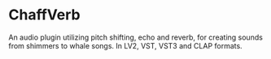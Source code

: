 # ChaffVerb
An audio plugin utilizing pitch shifting, echo and reverb, for creating sounds from shimmers to whale songs. In LV2, VST, VST3 and CLAP formats.
